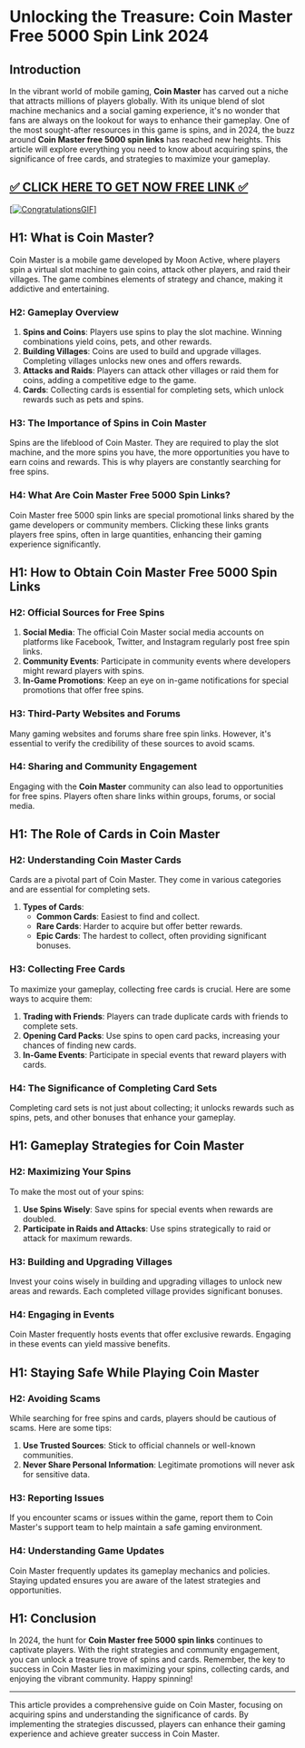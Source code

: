 # Unlocking the Treasure: Coin Master Free 5000 Spin Link 2024

## Introduction

In the vibrant world of mobile gaming, **Coin Master** has carved out a niche that attracts millions of players globally. With its unique blend of slot machine mechanics and a social gaming experience, it's no wonder that fans are always on the lookout for ways to enhance their gameplay. One of the most sought-after resources in this game is spins, and in 2024, the buzz around **Coin Master free 5000 spin links** has reached new heights. This article will explore everything you need to know about acquiring spins, the significance of free cards, and strategies to maximize your gameplay.

[✅ CLICK HERE TO GET NOW FREE LINK ✅](https://todaylink.site/CoinsLink/)
--
[[![CongratulationsGIF](https://github.com/user-attachments/assets/30059919-049e-4868-b6bb-361e3471d0a7)]](https://todaylink.site/CoinsLink/)
## H1: What is Coin Master?

Coin Master is a mobile game developed by Moon Active, where players spin a virtual slot machine to gain coins, attack other players, and raid their villages. The game combines elements of strategy and chance, making it addictive and entertaining.

### H2: Gameplay Overview

1. **Spins and Coins**: Players use spins to play the slot machine. Winning combinations yield coins, pets, and other rewards.
2. **Building Villages**: Coins are used to build and upgrade villages. Completing villages unlocks new ones and offers rewards.
3. **Attacks and Raids**: Players can attack other villages or raid them for coins, adding a competitive edge to the game.
4. **Cards**: Collecting cards is essential for completing sets, which unlock rewards such as pets and spins.

### H3: The Importance of Spins in Coin Master

Spins are the lifeblood of Coin Master. They are required to play the slot machine, and the more spins you have, the more opportunities you have to earn coins and rewards. This is why players are constantly searching for free spins.

### H4: What Are Coin Master Free 5000 Spin Links?

Coin Master free 5000 spin links are special promotional links shared by the game developers or community members. Clicking these links grants players free spins, often in large quantities, enhancing their gaming experience significantly.

## H1: How to Obtain Coin Master Free 5000 Spin Links

### H2: Official Sources for Free Spins

1. **Social Media**: The official Coin Master social media accounts on platforms like Facebook, Twitter, and Instagram regularly post free spin links.
2. **Community Events**: Participate in community events where developers might reward players with spins.
3. **In-Game Promotions**: Keep an eye on in-game notifications for special promotions that offer free spins.

### H3: Third-Party Websites and Forums

Many gaming websites and forums share free spin links. However, it's essential to verify the credibility of these sources to avoid scams.

### H4: Sharing and Community Engagement

Engaging with the **Coin Master** community can also lead to opportunities for free spins. Players often share links within groups, forums, or social media.

## H1: The Role of Cards in Coin Master

### H2: Understanding Coin Master Cards

Cards are a pivotal part of Coin Master. They come in various categories and are essential for completing sets.

1. **Types of Cards**:
   - **Common Cards**: Easiest to find and collect.
   - **Rare Cards**: Harder to acquire but offer better rewards.
   - **Epic Cards**: The hardest to collect, often providing significant bonuses.

### H3: Collecting Free Cards

To maximize your gameplay, collecting free cards is crucial. Here are some ways to acquire them:

1. **Trading with Friends**: Players can trade duplicate cards with friends to complete sets.
2. **Opening Card Packs**: Use spins to open card packs, increasing your chances of finding new cards.
3. **In-Game Events**: Participate in special events that reward players with cards.

### H4: The Significance of Completing Card Sets

Completing card sets is not just about collecting; it unlocks rewards such as spins, pets, and other bonuses that enhance your gameplay.

## H1: Gameplay Strategies for Coin Master

### H2: Maximizing Your Spins

To make the most out of your spins:

1. **Use Spins Wisely**: Save spins for special events when rewards are doubled.
2. **Participate in Raids and Attacks**: Use spins strategically to raid or attack for maximum rewards.

### H3: Building and Upgrading Villages

Invest your coins wisely in building and upgrading villages to unlock new areas and rewards. Each completed village provides significant bonuses.

### H4: Engaging in Events

Coin Master frequently hosts events that offer exclusive rewards. Engaging in these events can yield massive benefits.

## H1: Staying Safe While Playing Coin Master

### H2: Avoiding Scams

While searching for free spins and cards, players should be cautious of scams. Here are some tips:

1. **Use Trusted Sources**: Stick to official channels or well-known communities.
2. **Never Share Personal Information**: Legitimate promotions will never ask for sensitive data.

### H3: Reporting Issues

If you encounter scams or issues within the game, report them to Coin Master's support team to help maintain a safe gaming environment.

### H4: Understanding Game Updates

Coin Master frequently updates its gameplay mechanics and policies. Staying updated ensures you are aware of the latest strategies and opportunities.

## H1: Conclusion

In 2024, the hunt for **Coin Master free 5000 spin links** continues to captivate players. With the right strategies and community engagement, you can unlock a treasure trove of spins and cards. Remember, the key to success in Coin Master lies in maximizing your spins, collecting cards, and enjoying the vibrant community. Happy spinning! 

---

This article provides a comprehensive guide on Coin Master, focusing on acquiring spins and understanding the significance of cards. By implementing the strategies discussed, players can enhance their gaming experience and achieve greater success in Coin Master.
